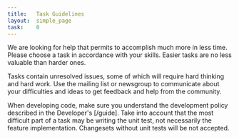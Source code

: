 ```yaml
---
title:   Task Guidelines 
layout:  simple_page 
task:    0
---
```


We are looking for help that permits to accomplish much more in less time.
Please choose a task in accordance with your skills. Easier tasks are no less
valuable than harder ones.

Tasks contain unresolved issues, some of which will require hard thinking and
hard work. Use the mailing list or newsgroup to communicate about your
difficulties and ideas to get feedback and help from the community.

When developing code, make sure you understand the development policy described
in the Developer's [/guide].  Take into account that the most difficult part of
a task may be writing the unit test, not necessarily the feature
implementation.  Changesets without unit tests will be not accepted.


